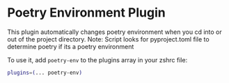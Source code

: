 # Poetry Environment Plugin

This plugin automatically changes poetry environment when you cd into or out of the project directory.
Note: Script looks for pyproject.toml file to determine poetry if its a poetry environment

To use it, add `poetry-env` to the plugins array in your zshrc file:

```zsh
plugins=(... poetry-env)
```
